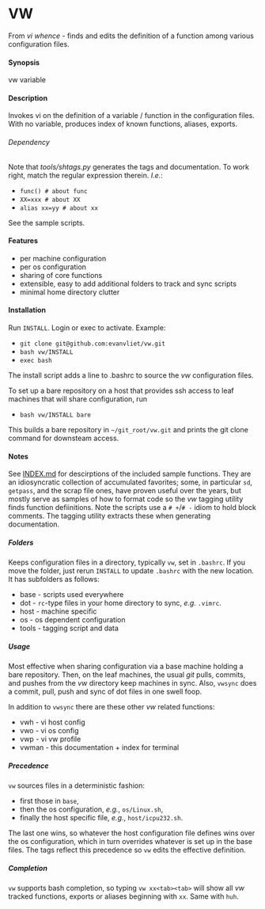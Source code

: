 VW
==

From *vi whence* - finds and edits the definition of a function among
various configuration files.

#### Synopsis
vw variable

#### Description
Invokes vi on the definition of a variable / function in the
configuration files.  With no variable, produces index of known
functions, aliases, exports.

###### Dependency
Note that *tools/shtags.py* generates the tags and documentation.  To
work right, match the regular expression therein.  *I.e.*:
+ `func() # about func`
+ `XX=xxx # about XX`
+ `alias xx=yy # about xx`

See the sample scripts.

#### Features
+ per machine configuration
+ per os configuration
+ sharing of core functions
+ extensible, easy to add additional folders to track and sync scripts
+ minimal home directory clutter

#### Installation
Run `INSTALL`.  Login or exec to activate.  Example:

+ `git clone git@github.com:evanvliet/vw.git`
+ `bash vw/INSTALL`
+ `exec bash`

The install script adds a line to .bashrc to source the *vw*
configuration files.

To set up a bare repository on a host that provides ssh access
to leaf machines that will share configuration, run

+ `bash vw/INSTALL bare`

This builds a bare repository in `~/git_root/vw.git` and prints the
git clone command for downsteam access.

#### Notes
See [INDEX.md](../master/INDEX.md) for descirptions of the included
sample functions.  They are an idiosyncratic collection of accumulated
favorites; some, in particular `sd`, `getpass`, and the scrap file
ones, have proven useful over the years, but mostly serve as samples
of how to format code so the *vw* tagging utility finds function
defiinitions.  Note the scripts use a `# +`/`# -` idiom to hold block
comments.  The tagging utility extracts these when generating
documentation.

##### Folders
Keeps configuration files in a directory, typically `vw`, set in
`.bashrc`.  If you move the folder, just rerun `INSTALL` to update
`.bashrc` with the new location.  It has subfolders as follows:
+ base - scripts used everywhere
+ dot - `rc`-type files in your home directory to sync, *e.g.* `.vimrc`.
+ host - machine specific
+ os - os dependent configuration
+ tools - tagging script and data

##### Usage
Most effective when sharing configuration via a base machine holding a
bare repository.  Then, on the leaf machines, the usual *git* pulls,
commits, and pushes from the *vw* directory keep machines in sync.
Also, `vwsync` does a commit, pull, push and sync of dot files in
one swell foop.

In addition to `vwsync` there are these other *vw* related functions:
+ vwh - vi host config
+ vwo - vi os config
+ vwp - vi vw profile
+ vwman - this documentation + index for terminal

##### Precedence
`vw` sources files in a deterministic fashion:
+ first those in `base`,
+ then the os configuration, *e.g.*, `os/Linux.sh`,
+ finally the host specific file, *e.g.*, `host/icpu232.sh`.

The last one wins, so whatever the host configuration file defines
wins over the os configuration, which in turn overrides whatever is
set up in the base files.  The tags reflect this precedence so `vw`
edits the effective definition.

##### Completion
`vw` supports bash completion, so typing `vw xx<tab><tab>` will show
all *vw* tracked functions, exports or aliases beginning with `xx`.
Same with `huh`.
